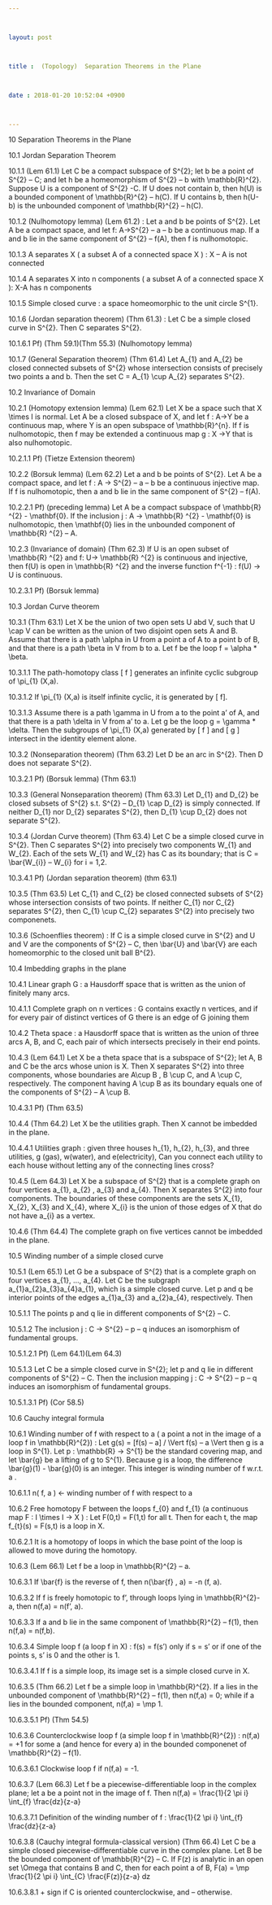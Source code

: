 ```yaml
---



layout: post



title :  (Topology)  Separation Theorems in the Plane



date : 2018-01-20 10:52:04 +0900



---
```


10	Separation Theorems in the Plane

10.1	Jordan Separation Theorem

10.1.1	(Lem 61.1) Let C be a compact subspace of S^{2}; let b be a point of S^{2} – C; and let h be a homeomorphism of S^{2} – b with \mathbb{R}^{2}. Suppose U is a component of S^{2} -C. If U does not contain b, then h(U) is a bounded component of \mathbb{R}^{2} – h(C). If U contains b, then h(U-b) is the unbounded component of \mathbb{R}^{2} – h(C).

10.1.2	(Nulhomotopy lemma) (Lem 61.2) : Let a and b be points of S^{2}. Let A be a compact space, and let f: A->S^{2} – a – b be a continuous map. If a and b lie in the same component of S^{2} – f(A), then f is nulhomotopic.

10.1.3	A separates X ( a subset A of a connected space X ) : X – A is not connected

10.1.4	A separates X into n components ( a subset A of a connected space X ): X-A has n components

10.1.5	Simple closed curve : a space homeomorphic to the unit circle S^{1}.

10.1.6	(Jordan separation theorem) (Thm 61.3) : Let C be a simple closed curve in S^{2}. Then C separates S^{2}.

10.1.6.1	Pf) (Thm 59.1)(Thm 55.3) (Nulhomotopy lemma) 

10.1.7	(General Separation theorem) (Thm 61.4) Let A_{1} and A_{2} be closed connected subsets of S^{2} whose intersection consists of precisely two points a and b. Then the set C = A_{1} \cup A_{2} separates S^{2}.

10.2	Invariance of Domain

10.2.1	(Homotopy extension lemma) (Lem 62.1) Let X be a space such that X \times I is normal. Let A be a closed subspace of X, and let f : A->Y be a continuous map, where Y is an open subspace of \mathbb{R}^{n}. If f is nulhomotopic, then f may be extended a continuous map g : X ->Y that is also nulhomotopic.

10.2.1.1	Pf) (Tietze Extension theorem)

10.2.2	(Borsuk lemma) (Lem 62.2) Let a and b be points of S^{2}. Let A be a compact space, and let f : A -> S^{2} – a – b be a continuous injective map. If f is nulhomotopic, then a and b lie in the same component of S^{2} – f(A).

10.2.2.1	Pf) (preceding lemma) Let A be a compact subspace of \mathbb{R} ^{2} - \mathbf{0}. If the inclusion j : A -> \mathbb{R} ^{2} - \mathbf{0} is nulhomotopic, then \mathbf{0} lies in the unbounded component of \mathbb{R} ^{2} – A.

10.2.3	(Invariance of domain) (Thm 62.3) If U is an open subset of \mathbb{R} ^{2} and f: U-> \mathbb{R} ^{2} is continuous and injective, then f(U) is open in \mathbb{R} ^{2} and the inverse function f^{-1} : f(U) -> U is continuous.

10.2.3.1	Pf) (Borsuk lemma)

10.3	Jordan Curve theorem

10.3.1	(Thm 63.1) Let X be the union of two open sets U abd V, such that U \cap V can be written as the union of two disjoint open sets A and B. Assume that there is a path \alpha in U from a point a of A to a point b of B, and that there is a path \beta in V from b to a. Let f be the loop f = \alpha * \beta.

10.3.1.1	The path-homotopy class [ f ] generates an infinite cyclic subgroup of \pi_{1} (X,a). 

10.3.1.2	If \pi_{1} (X,a) is itself infinite cyclic, it is generated by [ f].

10.3.1.3	Assume there is a path \gamma in U from a to the point a’ of A, and that there is a path \delta in V from a’ to a. Let g be the loop g = \gamma * \delta. Then the subgroups of \pi_{1} (X,a) generated by [ f ] and [ g ] intersect in the identity element alone.

10.3.2	(Nonseparation theorem) (Thm 63.2)  Let D be an arc in S^{2}. Then D does not separate S^{2}.

10.3.2.1	Pf) (Borsuk lemma) (Thm 63.1) 

10.3.3	(General Nonseparation theorem) (Thm 63.3) Let D_{1} and D_{2} be closed subsets of S^{2} s.t. S^{2} – D_{1} \cap D_{2} is simply connected. If neither D_{1} nor D_{2} separates S^{2}, then D_{1} \cup D_{2} does not separate S^{2}.

10.3.4	(Jordan Curve theorem) (Thm 63.4) Let C be a simple closed curve in S^{2}. Then C separates S^{2} into precisely two components W_{1} and W_{2}. Each of the sets W_{1} and W_{2} has C as its boundary; that is C = \bar{W_{i}} – W_{i} for i = 1,2.

10.3.4.1	Pf) (Jordan separation theorem) (thm 63.1)

10.3.5	(Thm 63.5) Let C_{1} and C_{2} be closed connected subsets of S^{2} whose intersection consists of two points. If neither C_{1} nor C_{2} separates S^{2}, then C_{1} \cup C_{2} separates S^{2} into precisely two componenets.

10.3.6	(Schoenflies theorem) : If C is a simple closed curve in S^{2} and U and V are the components of S^{2} – C, then \bar{U} and \bar{V} are each homeomorphic to the closed unit ball B^{2}.

10.4	Imbedding graphs in the plane

10.4.1	Linear graph G : a Hausdorff space that is written as the union of finitely many arcs.

10.4.1.1	Complete graph on n vertices : G contains exactly n vertices, and if for every pair of distinct vertices of G there is an edge of G joining them

10.4.2	Theta space : a Hausdorff space that is written as the union of three arcs A, B, and C, each pair of which intersects precisely in their end points.

10.4.3	(Lem 64.1) Let X be a theta space that is a subspace of S^{2}; let A, B and C be the arcs whose union is X. Then X separates S^{2} into three components, whose boundaries are A\cup B , B \cup C, and A \cup C, respectively. The component having A \cup B as its boundary equals one of the components of S^{2} – A \cup B.

10.4.3.1	Pf) (Thm  63.5)

10.4.4	(Thm 64.2) Let X be the utilities graph. Then X cannot be imbedded in the plane.

10.4.4.1	Utilities graph : given three houses h_{1}, h_{2}, h_{3}, and three utilities, g (gas), w(water), and e(electricity), Can you connect each utility to each house without letting any of the connecting lines cross?

10.4.5	(Lem 64.3) Let X be a subspace of S^{2} that is a complete graph on four vertices a_{1}, a_{2} , a_{3} and a_{4}. Then X separates S^{2} into four components. The boundaries of these components are the sets X_{1}, X_{2}, X_{3} and X_{4}, where X_{i} is the union of those edges of X that do not have a_{i} as a vertex.

10.4.6	(Thm 64.4) The complete graph on five vertices cannot be imbedded in the plane.

10.5	Winding number of a simple closed curve

10.5.1	(Lem 65.1) Let G be a subspace of S^{2} that is a complete graph on four vertices a_{1}, …, a_{4}. Let C be the subgraph a_{1}a_{2}a_{3}a_{4}a_{1}, which is a simple closed curve. Let p and q be interior points of the edges a_{1}a_{3} and a_{2}a_{4}, respectively. Then

10.5.1.1	The points p and q lie in different components of S^{2} – C.

10.5.1.2	The inclusion j : C -> S^{2} – p – q induces an isomorphism of fundamental groups.

10.5.1.2.1	Pf) (Lem 64.1)(Lem 64.3)

10.5.1.3	Let C be a simple closed curve in S^{2}; let p and q lie in different components of S^{2} – C. Then the inclusion mapping j : C -> S^{2} – p – q induces an isomorphism of fundamental groups.

10.5.1.3.1	Pf) (Cor 58.5)

10.6	Cauchy integral formula

10.6.1	Winding number of f with respect to a ( a point a not in the image of a loop f in \mathbb{R}^{2}) : Let g(s) = [f(s) – a] / \Vert f(s) – a \Vert then g is a loop in S^{1}. Let p : \mathbb{R} -> S^{1} be the standard covering map, and let \bar{g} be  a lifting of g to S^{1}. Because g is a loop, the difference \bar{g}(1) - \bar{g}(0) is an integer. This integer is winding number of f w.r.t. a .

10.6.1.1	n( f, a ) <- winding number of f with respect to a

10.6.2	Free homotopy F between the loops f_{0} and f_{1} (a continuous map F : I \times I -> X ) : Let F(0,t) = F(1,t) for all t. Then for each t, the map f_{t}(s) = F(s,t) is a loop in X.

10.6.2.1	It is a homotopy of loops in which the base point of the loop is allowed to move during the homotopy.

10.6.3	(Lem 66.1) Let f be a loop in \mathbb{R}^{2} – a.

10.6.3.1	If \bar{f} is the reverse of f, then n(\bar{f} , a) = -n (f, a).

10.6.3.2	If f is freely homotopic to f’, through loops lying in \mathbb{R}^{2}-a, then n(f,a) = n(f’, a).

10.6.3.3	If a and b lie in the same component of \mathbb{R}^{2} – f(1), then n(f,a) = n(f,b).

10.6.3.4	Simple loop f (a loop f in X) : f(s) = f(s’) only if s = s’ or if one of the points s, s’ is 0 and the other is 1. 

10.6.3.4.1	If f is a simple loop, its image set is a simple closed curve in X.

10.6.3.5	(Thm 66.2) Let f be a simple loop in \mathbb{R}^{2}. If a lies in the unbounded component of \mathbb{R}^{2} – f(1), then n(f,a) = 0; while if a lies in the bounded component, n(f,a) = \mp 1.

10.6.3.5.1	Pf) (Thm 54.5)

10.6.3.6	Counterclockwise loop f (a simple loop f in \mathbb{R}^{2}) : n(f,a) = +1 for some a (and hence for every a) in the bounded componenet of \mathbb{R}^{2} – f(1).

10.6.3.6.1	Clockwise loop f if n(f,a) = -1.

10.6.3.7	(Lem 66.3) Let f be a piecewise-differentiable loop in the complex plane; let a be a point not in the image of f. Then n(f,a) = \frac{1}{2 \pi i} \int_{f} \frac{dz}{z-a}

10.6.3.7.1	Definition of the winding number of f : \frac{1}{2 \pi i} \int_{f} \frac{dz}{z-a}

10.6.3.8	(Cauchy integral formula-classical version) (Thm 66.4) Let C be a simple closed piecewise-differentiable curve in the complex plane. Let B be the bounded component of \mathbb{R}^{2} – C. If F(z) is analytic in an open set \Omega that contains B and C, then for each point a of B, F(a) = \mp \frac{1}{2 \pi i} \int_{C} \frac{F(z)}{z-a} dz

10.6.3.8.1	+ sign if C is oriented counterclockwise, and – otherwise.


